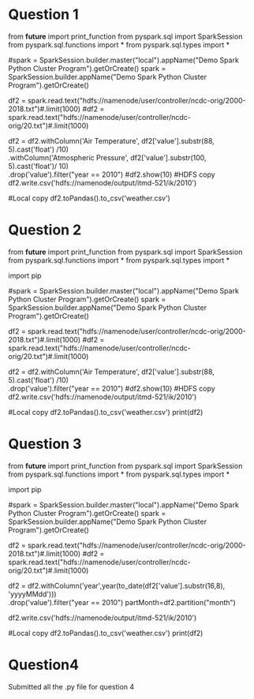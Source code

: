 # Question 1
from __future__ import print_function
from pyspark.sql import SparkSession
from pyspark.sql.functions import *
from pyspark.sql.types import *



#spark = SparkSession.builder.master("local").appName("Demo Spark Python Cluster Program").getOrCreate()
spark = SparkSession.builder.appName("Demo Spark Python Cluster Program").getOrCreate()

df2 = spark.read.text("hdfs://namenode/user/controller/ncdc-orig/2000-2018.txt")#.limit(1000)
#df2 = spark.read.text("hdfs://namenode/user/controller/ncdc-orig/20.txt")#.limit(1000)

df2 = df2.withColumn('Air Temperature', df2['value'].substr(88, 5).cast('float') /10) \
.withColumn('Atmospheric Pressure', df2['value'].substr(100, 5).cast('float')/ 10) \
.drop('value').filter("year == 2010")
#df2.show(10)
#HDFS copy
df2.write.csv('hdfs://namenode/output/itmd-521/ik/2010')

#Local copy
df2.toPandas().to_csv('weather.csv')

# Question 2

from __future__ import print_function
from pyspark.sql import SparkSession
from pyspark.sql.functions import *
from pyspark.sql.types import *

import pip



#spark = SparkSession.builder.master("local").appName("Demo Spark Python Cluster Program").getOrCreate()
spark = SparkSession.builder.appName("Demo Spark Python Cluster Program").getOrCreate()

df2 = spark.read.text("hdfs://namenode/user/controller/ncdc-orig/2000-2018.txt")#.limit(1000)
#df2 = spark.read.text("hdfs://namenode/user/controller/ncdc-orig/20.txt")#.limit(1000)

df2 = df2.withColumn('Air Temperature', df2['value'].substr(88, 5).cast('float') /10) \
.drop('value').filter("year == 2010")
#df2.show(10)
#HDFS copy
df2.write.csv('hdfs://namenode/output/itmd-521/ik/2010')

#Local copy
df2.toPandas().to_csv('weather.csv')
print(df2)

# Question 3 
from __future__ import print_function
from pyspark.sql import SparkSession
from pyspark.sql.functions import *
from pyspark.sql.types import *

import pip



#spark = SparkSession.builder.master("local").appName("Demo Spark Python Cluster Program").getOrCreate()
spark = SparkSession.builder.appName("Demo Spark Python Cluster Program").getOrCreate()

df2 = spark.read.text("hdfs://namenode/user/controller/ncdc-orig/2000-2018.txt")#.limit(1000)
#df2 = spark.read.text("hdfs://namenode/user/controller/ncdc-orig/20.txt")#.limit(1000)

df2 = df2.withColumn('year',year(to_date(df2['value'].substr(16,8), 'yyyyMMdd'))) \
.drop('value').filter("year == 2010")
partMonth=df2.partition("month")

df2.write.csv('hdfs://namenode/output/itmd-521/ik/2010')

#Local copy
df2.toPandas().to_csv('weather.csv')
print(df2)

# Question4
Submitted all the .py file for question 4
